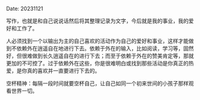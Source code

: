 Date: 20231121


写作，也就是和自己说说话然后将其整理记录为文字，今后就是我的事业，我的爱好和工作了。

人必须找到一个以输出为主的自己喜欢的活动作为自己的爱好和事业，这样才能做到不依赖外在逍遥自在地进行下去。依赖于外在的输入，比如阅读，学习等，固然好，但很难做到长久逍遥自在的进行下去；而至于依赖于外在的赞美肯定等，那就更加的不可控了。过于依赖外在这些，你是很难明白或找到那些活动是你真正的热爱，是你真的喜欢并一直要进行下去的。

空杯精神：每隔一段时间就要空杯自己，让自己如同一个初来世间的小孩子那样观看世界一切。